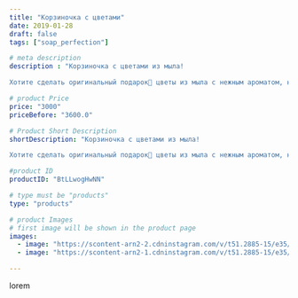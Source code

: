 ```yaml
---
title: "Корзиночка с цветами"
date: 2019-01-28
draft: false
tags: ["soap_perfection"]

# meta description
description : "Корзиночка с цветами из мыла!

Хотите сделать оригинальный подарок🎁 цветы из мыла с нежным ароматом, необычным декором! Можно смотреть, можно использовать мыло "

# product Price
price: "3000"
priceBefore: "3600.0"

# Product Short Description
shortDescription: "Корзиночка с цветами из мыла!

Хотите сделать оригинальный подарок🎁 цветы из мыла с нежным ароматом, необычным декором! Можно смотреть, можно использовать мыло и радовать себя каждый день👏"

#product ID
productID: "BtLLwogHwNN"

# type must be "products"
type: "products"

# product Images
# first image will be shown in the product page
images:
  - image: "https://scontent-arn2-2.cdninstagram.com/v/t51.2885-15/e35/50032372_250588172507216_7100499234072520145_n.jpg?se=7&tp=1&_nc_ht=scontent-arn2-2.cdninstagram.com&_nc_cat=108&_nc_ohc=MEe85TTwj_sAX9G1Blu&oh=e5e100b239c676812486fe80d826db3a&oe=606D2C52&ig_cache_key=MTk2NjcxNzM3OTA3OTQ2NDAyMw%3D%3D.2"
  - image: "https://scontent-arn2-1.cdninstagram.com/v/t51.2885-15/e35/50545392_1194151314081762_3246757847577385420_n.jpg?se=7&tp=1&_nc_ht=scontent-arn2-1.cdninstagram.com&_nc_cat=106&_nc_ohc=n-yCAT6wfYoAX-ZpRBw&oh=990a45087a1a36addf96b166d0efbdfd&oe=606B1167&ig_cache_key=MTk2NjcxNzM3OTA3MTExMjgxNQ%3D%3D.2"

---
```

lorem
